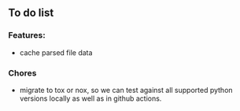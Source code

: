 ## To do list

### Features:

* cache parsed file data

### Chores

* migrate to tox or nox, so we can test against all supported python
  versions locally as well as in github actions.

